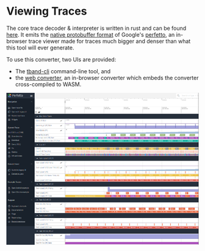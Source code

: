 # Viewing Traces

The core trace decoder & interpreter is written in rust and can be found [here](https://github.com/schilkp/Tonbandgeraet/tree/main/tools/tband-conv).
It emits the [native protobuffer format](../tech_details/synthetto.md) of Google's [perfetto](https://perfetto.dev), an in-browser trace viewer 
made for traces much bigger and denser than what this tool will ever generate.

To use this converter, two UIs are provided:

- The [tband-cli](./tband_cli.md) command-line tool, and
- the [web converter](./web.md), an in-browser converter which embeds the converter cross-compiled to WASM.

![A screenshot of perfetto, with a Tonbandgerät trace loaded](./imgs/trace_example.png)
